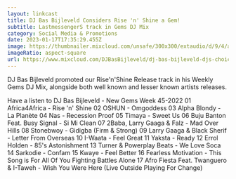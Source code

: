 ```yaml
---
layout: linkcast
title: DJ Bas Bijleveld Considers Rise 'n' Shine a Gem!
subtitle: LastmessengerS track in Gems DJ Mix
category: Social Media & Promotions
date: 2023-01-17T17:35:29.455Z
image: https://thumbnailer.mixcloud.com/unsafe/300x300/extaudio/d/9/4/a/2636-29c1-45cd-9272-3dbd586a190d
imageRatio: aspect-square
url: https://www.mixcloud.com/DJBasBijleveld/dj-bas-bijleveld-djs-choice-new-jams-2022-week-45/
---
```

DJ Bas Bijleveld promoted our Rise'n'Shine Release track in his Weekly Gems DJ Mix, alongside both well known and lesser known artists releases.

Have a listen to DJ Bas Bijleveld - New Gems Week 45-2022
01 Africa4Africa - Rise 'n' Shine
02 OSHUN - Omgoddess
03 Alpha Blondy - La Planète
04 Nas - Recession Proof
05 Timaya - Sweet Us
06 Buju Banton Feat. Busy Signal - Si Mi Clean
07 2Baba, Larry Gaaga & Falz - Mad Over Hills
08 Stonebwoy - Gidigba (Firm & Strong)
09 Larry Gaaga & Black Sherif - Letter From Overseas
10 I-Waata - Feel Great
11 Yaksta - Ready
12 Errol Holden - 85's Astonishment
13 Turner & Powerplay Beats - We Love Soca
14 Sarkodie - Confam
15 Kwaye - Feel Better
16 Fearless Motivation - This Song is For All Of You Fighting Battles Alone
17 Afro Fiesta Feat. Twanguero & I-Taweh - Wish You Were Here (Live Outside Playing For Change)

